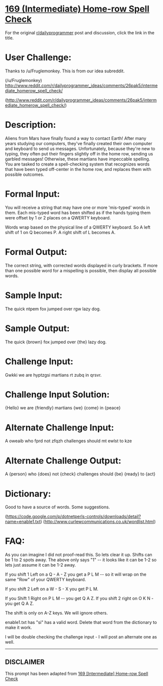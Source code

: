 # [169 (Intermediate) Home-row Spell Check](https://www.reddit.com/r/dailyprogrammer/comments/29od55/722014_challenge_169_intermediate_homerow_spell/)

For the original [r/dailyprogrammer](https://www.reddit.com/r/dailyprogrammer/) post and discussion, click the link in the title.

# User Challenge:
Thanks to /u/Fruglemonkey. This is from our idea subreddit.

(/u/Fruglemonkey)
http://www.reddit.com/r/dailyprogrammer_ideas/comments/26pak5/intermediate_homerow_spell_check/

(http://www.reddit.com/r/dailyprogrammer_ideas/comments/26pak5/intermediate_homerow_spell_check/)
# Description:
Aliens from Mars have finally found a way to contact Earth! After many years studying our computers, they've finally created their own computer and keyboard to send us messages. Unfortunately, because they're new to typing, they often put their fingers slightly off in the home row, sending us garbled messages! Otherwise, these martians have impeccable spelling. You are tasked to create a spell-checking system that recognizes words that have been typed off-center in the home row, and replaces them with possible outcomes.

# Formal Input:
You will receive a string that may have one or more 'mis-typed' words in them. Each mis-typed word has been shifted as if the hands typing them were offset by 1  or 2 places on a QWERTY keyboard.

Words wrap based on the physical line of a QWERTY keyboard. So A left shift of 1 on Q becomes P. A right shift of L becomes A.

# Formal Output:
The correct string, with corrected words displayed in curly brackets. If more than one possible word for a mispelling is possible, then display all possible words.

# Sample Input:
The quick ntpem fox jumped over rgw lazy dog.

# Sample Output:
The quick {brown} fox jumped over {the} lazy dog.

# Challenge Input:
Gwkki we are hyptzgsi martians rt zubq in qrsvr.

# Challenge Input Solution:
{Hello} we are {friendly} martians {we} {come} in {peace}

# Alternate Challenge Input:
A oweaib who fprd not zfqzh challenges should mt ewlst to kze

# Alternate Challenge Output:
A {person} who {does} not {check} challenges should {be} {ready} to {act}

# Dictionary:
Good to have a source of words. Some suggestions.

(https://code.google.com/p/dotnetperls-controls/downloads/detail?name=enable1.txt)
(http://www.curlewcommunications.co.uk/wordlist.html)
# FAQ:
As you can imagine I did not proof-read this. So lets clear it up.
Shifts can be 1 to 2 spots away. The above only says "1" -- it looks like it can be 1-2 so lets just assume it can be 1-2 away.

If you shift 1 Left on a Q - A - Z you get a P L M -- so it will wrap on the same "Row" of your QWERTY keyboard.

If you shift 2 Left on a W - S - X you get P L M. 

If you Shift 1 Right on P L M -- you get Q A Z. If you shift 2 right on O K N - you get Q A Z.

The shift is only on A-Z keys. We will ignore others.

enable1.txt has "si" has a valid word. Delete that word from the dictionary to make it work. 

I will be double checking the challenge input - I will post an alternate one as well.


----
## **DISCLAIMER**
This prompt has been adapted from [169 [Intermediate] Home-row Spell Check](https://www.reddit.com/r/dailyprogrammer/comments/29od55/722014_challenge_169_intermediate_homerow_spell/
)
